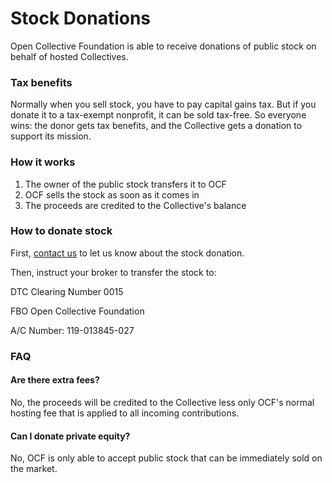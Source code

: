 # Stock Donations

Open Collective Foundation is able to receive donations of public stock on behalf of hosted Collectives.&#x20;

### Tax benefits

Normally when you sell stock, you have to pay capital gains tax. But if you donate it to a tax-exempt nonprofit, it can be sold tax-free. So everyone wins: the donor gets tax benefits, and the Collective gets a donation to support its mission.

### How it works

1. The owner of the public stock transfers it to OCF
2. OCF sells the stock as soon as it comes in
3. The proceeds are credited to the Collective's balance

### How to donate stock

First, [contact us](../../about/contact-us.md) to let us know about the stock donation.

Then, instruct your broker to transfer the stock to:&#x20;

DTC Clearing Number 0015

FBO Open Collective Foundation&#x20;

A/C Number: 119-013845-027

### FAQ

#### Are there extra fees?

No, the proceeds will be credited to the Collective less only OCF's normal hosting fee that is applied to all incoming contributions.

#### Can I donate private equity?

No, OCF is only able to accept public stock that can be immediately sold on the market.
